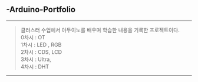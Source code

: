 ## -Arduino-Portfolio
--------
> 클러스터 수업에서 아두이노를 배우며 학습한 내용을 기록한 프로젝트이다. \
> 0차시 : OT\
> 1차시 : LED , RGB\
> 2차시 : CDS, LCD\
> 3차시 : Ultra, \
> 4차시 : DHT 
---------
